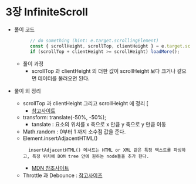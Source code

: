 # 3장  InfiniteScroll

- 풀이 코드 
    ```javascript
          // do something (hint: e.target.scrollingElement)
          const { scrollHeight, scrollTop, clientHeight } = e.target.scrollingElement
          if (scrollTop + clientHeight >= scrollHeight) loadMore();
    ```
    - 풀이 과정
      - scrollTop 과 clientHeight 의 더한 값이 scrollHeight 보다 크거나 같으면 데이터를 불러오면 된다.
  
- 풀이 외 정리
  - scrollTop 과 clientHeight 그리고 scrollHeight 에 정리 [
    - [참고사이트]("https://ko.javascript.info/size-and-scroll#ref-741")
  - transform: translate(-50%, -50%);
    - tanslate : 요소의 위치를 x 축으로 x 만큼 y 축으로 y 만큼 이동
  - Math.random : 0부터 1 까지 소수점 값을 준다.
  - Element.insertAdjacentHTML()
    ```text
      insertAdjacentHTML() 메서드는 HTML or XML 같은 특정 텍스트를 파싱하고, 특정 위치에 DOM tree 안에 원하는 node들을 추가 한다.
    ```
    - [MDN 참조사이트]("https://developer.mozilla.org/ko/docs/Web/API/Element/insertAdjacentHTML")
  - Throttle 과 Debounce : [참고사이즈]("https://webclub.tistory.com/607")
